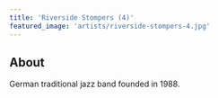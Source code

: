 ```yaml
---
title: 'Riverside Stompers (4)'
featured_image: 'artists/riverside-stompers-4.jpg'
---
```


## About

German traditional jazz band founded in 1988.
